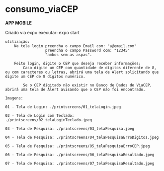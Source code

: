 # consumo_viaCEP

**APP MOBILE**

Criado via expo 
    executar:
        expo start
        
    utilização:
        Na tela login preencha o campo Email com: "a@email.com"
                      preencha o campo Password com: "12345"
                      "ambos sem as aspas".
        
        Feito login, digite o CEP que deseja receber informações;
            Caso digite um CEP com quantidade de dígitos diferente de 8, ou com caracteres ou letras, abrirá uma tela de Alert solicitando que digite um CEP de 8 dígitos numérico.

            Se o CEP digitado não existir no Banco de Dados do ViaCEP, abrirá uma tela de Alert avisando que o CEP não foi encontrado.

    Imagens:

    01 - Tela de Login: ./printscreens/01_telaLogin.jpeg

    02 - Tela de Login com Teclado: ./printscreens/02_telaLoginTeclado.jpeg

    03 - Tela de Pesquisa: ./printscreens/03_telaPesquisa.jpeg

    04 - Tela de Pesquisa: ./printscreens/04_telaPesquisaErroDigitos.jpeg

    05 - Tela de Pesquisa: ./printscreens/05_telaPesquisaErroCEP.jpeg

    06 - Tela de Pesquisa: ./printscreens/06_telaPesquisaResultado.jpeg

    07 - Tela de Pesquisa: ./printscreens/07_telaPesquisaResultado.jpeg
    